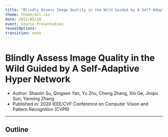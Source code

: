 ```yaml
---
title: "Blindly Assess Image Quality in the Wild Guided by A Self-Adaptive Hyper Network"
theme: theme/all.css
date: 2021/05/18
event: Course Presentation
revealOptions:
transition: none
---
```

# Blindly Assess Image Quality in the Wild Guided by A Self-Adaptive Hyper Network

- Author: Shaolin Su, Qingsen Yan, Yu Zhu, Cheng Zhang, Xin Ge, Jinqiu Sun,  Yanning Zhang <!-- .element: class="text-3xl leading-normal" -->
- Published in: 2020 IEEE/CVF Conference on Computer Vision and Pattern Recognition (CVPR)  <!-- .element: class="text-3xl leading-normal" -->

---

## Outline
